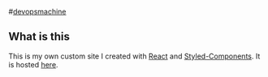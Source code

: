 #[devopsmachine](http://devopsmachine.com)

## What is this

This is my own custom site I created with [React](https://github.com/facebook/react) and [Styled-Components](https://github.com/styled-components/styled-components). It is hosted [here](http://devopsmachine.com).
